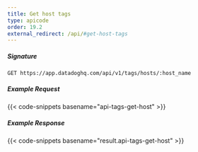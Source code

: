 ```yaml
---
title: Get host tags
type: apicode
order: 19.2
external_redirect: /api/#get-host-tags
---
```


##### Signature
`GET https://app.datadoghq.com/api/v1/tags/hosts/:host_name`
##### Example Request
{{< code-snippets basename="api-tags-get-host" >}}
##### Example Response
{{< code-snippets basename="result.api-tags-get-host" >}}